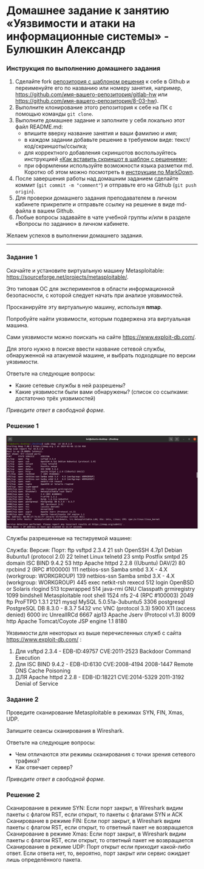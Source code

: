 # Домашнее задание к занятию «Уязвимости и атаки на информационные системы» - Булюшкин Александр

### Инструкция по выполнению домашнего задания

1. Сделайте fork [репозитория c шаблоном решения](https://github.com/netology-code/sys-pattern-homework) к себе в Github и переименуйте его по названию или номеру занятия, например, https://github.com/имя-вашего-репозитория/gitlab-hw или https://github.com/имя-вашего-репозитория/8-03-hw).
2. Выполните клонирование этого репозитория к себе на ПК с помощью команды `git clone`.
3. Выполните домашнее задание и заполните у себя локально этот файл README.md:
   - впишите вверху название занятия и ваши фамилию и имя;
   - в каждом задании добавьте решение в требуемом виде: текст/код/скриншоты/ссылка;
   - для корректного добавления скриншотов воспользуйтесь инструкцией [«Как вставить скриншот в шаблон с решением»](https://github.com/netology-code/sys-pattern-homework/blob/main/screen-instruction.md);
   - при оформлении используйте возможности языка разметки md. Коротко об этом можно посмотреть в [инструкции по MarkDown](https://github.com/netology-code/sys-pattern-homework/blob/main/md-instruction.md).
4. После завершения работы над домашним заданием сделайте коммит (`git commit -m "comment"`) и отправьте его на Github (`git push origin`).
5. Для проверки домашнего задания преподавателем в личном кабинете прикрепите и отправьте ссылку на решение в виде md-файла в вашем Github.
6. Любые вопросы задавайте в чате учебной группы и/или в разделе «Вопросы по заданию» в личном кабинете.

Желаем успехов в выполнении домашнего задания.

------

### Задание 1

Скачайте и установите виртуальную машину Metasploitable: https://sourceforge.net/projects/metasploitable/.

Это типовая ОС для экспериментов в области информационной безопасности, с которой следует начать при анализе уязвимостей.

Просканируйте эту виртуальную машину, используя **nmap**.

Попробуйте найти уязвимости, которым подвержена эта виртуальная машина.

Сами уязвимости можно поискать на сайте https://www.exploit-db.com/.

Для этого нужно в поиске ввести название сетевой службы, обнаруженной на атакуемой машине, и выбрать подходящие по версии уязвимости.

Ответьте на следующие вопросы:

- Какие сетевые службы в ней разрешены?
- Какие уязвимости были вами обнаружены? (список со ссылками: достаточно трёх уязвимостей)
  
*Приведите ответ в свободной форме.*  

### Решение 1

![Task_01.png](https://github.com/bulrza/13-01/blob/main/img/Task_01a.png)

Службы разрешенные на тестируемой машине:

Служба:		Версия:											Порт:
ftp         vsftpd 2.3.4									21
ssh         OpenSSH 4.7p1 Debian 8ubuntu1 (protocol 2.0)	22
telnet      Linux telnetd									23
smtp        Postfix smtpd									25
domain      ISC BIND 9.4.2									53
http        Apache httpd 2.2.8 ((Ubuntu) DAV/2)				80
rpcbind     2 (RPC #100000)									111
netbios-ssn Samba smbd 3.X - 4.X (workgroup: WORKGROUP)		139
netbios-ssn Samba smbd 3.X - 4.X (workgroup: WORKGROUP)		445
exec        netkit-rsh rexecd								512
login       OpenBSD or Solaris rlogind						513
tcpwrapped													514
java-rmi    GNU Classpath grmiregistry						1099
bindshell   Metasploitable root shell						1524
nfs         2-4 (RPC #100003)								2049
ftp         ProFTPD 1.3.1									2121
mysql       MySQL 5.0.51a-3ubuntu5							3306
postgresql  PostgreSQL DB 8.3.0 - 8.3.7						5432
vnc         VNC (protocol 3.3)								5900
X11         (access denied)									6000
irc         UnrealIRCd										6667
ajp13       Apache Jserv (Protocol v1.3)					8009
http        Apache Tomcat/Coyote JSP engine 1.1				8180

Уязвимости для некоторых из выше перечисленных служб с сайта https://www.exploit-db.com/ :
1.	Для vsftpd 2.3.4 - EDB-ID:49757 CVE:2011-2523  Backdoor Command Execution
2.	Для ISC BIND 9.4.2 - EDB-ID:6130 CVE:2008-4194 2008-1447 Remote DNS Cache Poisoning
3.	ДЛЯ Apache httpd 2.2.8 - EDB-ID:18221 CVE:2014-5329 2011-3192 Denial of Service

### Задание 2

Проведите сканирование Metasploitable в режимах SYN, FIN, Xmas, UDP.

Запишите сеансы сканирования в Wireshark.

Ответьте на следующие вопросы:

- Чем отличаются эти режимы сканирования с точки зрения сетевого трафика?
- Как отвечает сервер?

*Приведите ответ в свободной форме.*

### Решение 2

 Сканирование в режиме SYN:
Если порт закрыт, в  Wireshark видим пакеты с флагом RST, если открыт, то пакеты с флагами SYN и ACK
 Сканирование в режиме FIN:
Если порт закрыт, в Wireshark видим пакеты с флагом RST, если открыт, то ответный пакет не возвращается
 Сканирование в режиме Xmas:
Если порт закрыт, в Wireshark видим пакеты с флагом RST, если открыт, то ответный пакет не возвращается
 Сканирование в режиме UDP:
Порт открыт если приходит какой-либо ответ. Если ответа нет, то, вероятно, порт закрыт или сервис ожидает лишь определённого пакета.


